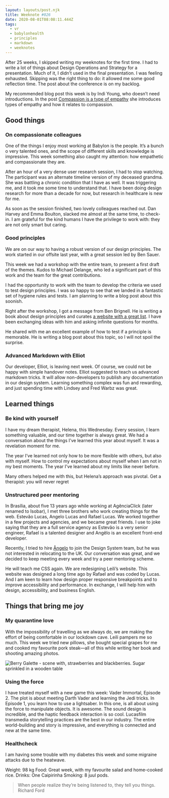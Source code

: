 ```yaml
---
layout: layouts/post.njk
title: Weeknote #026
date: 2020-08-01T08:08:11.444Z
tags:
  - vr
  - babylonhealth
  - principles
  - markdown
  - weeknotes
---
```

After 25 weeks, I skipped writing my weeknotes for the first time. I had to write a lot of things about Design Operations and Strategy for a presentation. Much of it, I didn’t used in the final presentation. I was feeling exhausted. Skipping was the right thing to do: it allowed me some good reflection time. The post about the conference is on my backlog. 

My recommended blog post this week is by Indi Young, who doesn’t need introductions. In the post [Compassion is a type of empathy](https://indiyoung.com/compassion-is-a-type-of-empathy/) she introduces types of empathy and how it relates to compassion.

## Good things

### On compassionate colleagues

One of the things I enjoy most working at Babylon is the people. It’s a bunch o very talented ones, and the scope of different skills and knowledge is impressive. This week something also caught my attention: how empathetic and compassionate they are.

After an hour of a very dense user research session, I had to stop watching. The participant was an alternate timeline version of my deceased grandma. She was battling a chronic condition that I have as well. It was triggering me, and it took me some time to understand that. I have been doing design research for more than a decade for now, but research in healthcare is new for me. 

As soon as the session finished, two lovely colleagues reached out. Dan Harvey and Emma Boulton, slacked me almost at the same time, to check-in. I am grateful for the kind humans I have the privilege to work with: they are not only smart but caring.

### Good principles

We are on our way to having a robust version of our design principles. The work started in our offsite last year, with a great session led by Ben Sauer.

This week we had a workshop with the entire team, to present a first draft of the themes. Kudos to Michael Delange, who led a significant part of this work and the team for the great contributions.

I had the opportunity to work with the team to develop the criteria we used to test design principles. I was so happy to see that we landed in a fantastic set of hygiene rules and tests. I am planning to write a blog post about this soonish.

Right after the workshop, I got a message from Ben Brignell. He is writing a book about design principles and curates [a website with a great list](https://principles.design/). I have been exchanging ideas with him and asking infinite questions for months. 

He shared with me an excellent example of how to test if a principle is memorable. He is writing a blog post about this topic, so I will not spoil the surprise.

### Advanced Markdown with Elliot

Our developer, Elliot, is leaving next week. Of course, we could not be happy with simple handover notes. Elliot suggested to teach us advanced markdown tricks. It will allow non-developers to publish any documentation in our design system. Learning something complex was fun and rewarding, and just spending time with Lindsey and Fred Warbz was great.

## Learned things

### Be kind with yourself

I have my dream therapist, Helena, this Wednesday. Every session, I learn something valuable, and our time together is always great. We had a conversation about the things I’ve learned this year about myself. It was a revelation moment for me.

The year I’ve learned not only how to be more flexible with others, but also with myself. How to control my expectations about myself when I am not in my best moments. The year I’ve learned about my limits like never before.

Many others helped me with this, but Helena’s approach was pivotal. Get a therapist: you will never regret

### Unstructured peer mentoring

In Brasília, about five 13 years ago while working at AgênciaClick (later renamed to Isobar), I met three brothers who work creating things for the web. Estevão Lucas, Angelo Lucas and Rafael Lucas. We worked together in a few projects and agencies, and we became great friends. I use to joke saying that they are a full service agency as Estevão is a very senior engineer, Rafael is a talented designer and Angêlo is an excellent front-end developer.  

Recently, I tried to hire [Ângelo](https://angelolucas.github.io) to join the Design System team, but he was not interested in relocating to the UK. Our conversation was great, and we decided to keep meeting every week and try a peer mentoring scheme.

He will teach me CSS again. We are redesigning Leili’s website. This website was designed a long time ago by Rafael and was coded by Lucas. And I am keen to learn how design proper responsive breakpoints  and to improve accessibility and performance. In exchange, I will help him with design, accessibility, and business English.

## Things that bring me joy

### My quarantine love

With the impossibility of travelling as we always do, we are making the effort of being comfortable in our lockdown cave. Leili pampers me so much. This week we tried new pillows, she bought special grapes for me and cooked my favourite pork steak—all of this while writing her book and shooting amazing photos.

![Berry Galette - scene with, strawberries and blackberries. Sugar sprinkled in a wooden table](/images/galette_berries.png "Berry Galette - Photo by Leiliane Valadares @secretflavours")

### Using the force

I have treated myself with a new game this week: Vader Immortal, Episode 2. The plot is about meeting Darth Vader and learning the Jedi tricks. In Episode 1, you learn how to use a lightsaber. In this one, is all about using the force to manipulate objects. It is awesome. The sound design is incredible, and the haptic feedback interaction is so cool. Lucasfilm transmedia storytelling practices are the best in our industry. The entire world-building and story is impressive, and everything is connected and new at the same time. 

### Healthcheck

I am having some trouble with my diabetes this week and some migraine attacks due to the heatwave.

Weight: 98 kg
Food: Great week, with my favourite salad and home-cooked rice.
Drinks: One Caipirinha
Smoking: 8 juul pods.

> When people realize they’re being listened to, they tell you things. 
> Richard Ford
